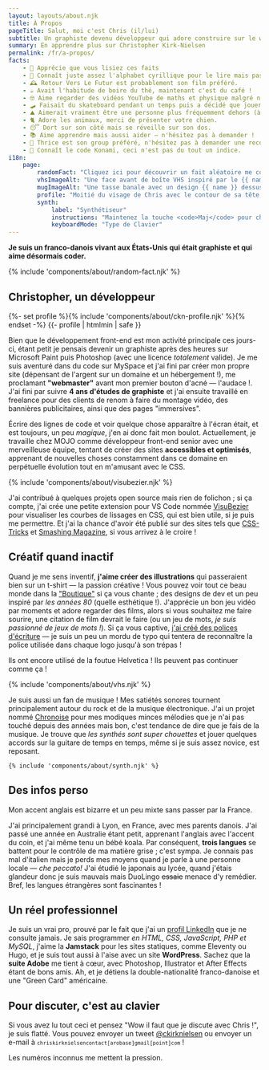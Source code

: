 ```yaml
---
layout: layouts/about.njk
title: À Propos
pageTitle: Salut, moi c'est Chris (il/lui)
subtitle: Un graphiste devenu développeur qui adore construire sur le web.
summary: En apprendre plus sur Christopher Kirk-Nielsen
permalink: /fr/a-propos/
facts:
    - 💜 Apprécie que vous lisiez ces faits
    - 👀 Connaît juste assez l'alphabet cyrillique pour le lire mais pas comprendre.
    - 🕰 Retour Vers Le Futur est probablement son film préféré.
    - ☕️ Avait l'habitude de boire du thé, maintenant c'est du café !
    - 🤓 Aime regarder des vidéos YouTube de maths et physique malgré ne pas tout comprendre.
    - 🛹 Faisait du skateboard pendant un temps puis a décidé que jouer à Tony Hawk était plus sûr.
    - ⛰ Aimerait vraiment être une personne plus fréquemment dehors (à l'aide).
    - 🐈 Adore les animaux, merci de présenter votre chien.
    - 😴 Dort sur son côté mais se réveille sur son dos.
    - 📚 Aime apprendre mais aussi aider — n'hésitez pas à demander !
    - 🎸 Thrice est son group préféré, n'hésitez pas à demander une recommandation !
    - 👾 Connaît le code Konami, ceci n'est pas du tout un indice.
i18n:
    page:
        randomFact: "Cliquez ici pour découvrir un fait aléatoire me concernant"
        vhsImageAlt: "Une face avant de boîte VHS inspiré par le {{ name }}"
        mugImageAlt: "Une tasse banale avec un design {{ name }} dessus"
        profile: "Moitié du visage de Chris avec le contour de sa tête, son nez, ses lunettes, sourcils et barbe dessinés"
        synth:
            label: "Synthétiseur"
            instructions: "Maintenez la touche <code>Maj</code> pour changer d'octave"
            keyboardMode: "Type de Clavier"
---
```


**Je suis un <span class="about-country" data-flag="🇫🇷" data-icon="🥖">franco</span>-<span class="about-country" data-flag="🇩🇰" data-icon="🧜‍♀️">danois</span> vivant aux <span class="about-country" data-flag="🇺🇸" data-icon="🏈">États-Unis</span> qui était graphiste et qui aime désormais coder.**

{% include 'components/about/random-fact.njk' %}

## Christopher, un développeur

<div class="about-first">
{%- set profile %}{% include 'components/about/ckn-profile.njk' %}{% endset -%}
{{- profile | htmlmin | safe }}

Bien que le développement front-end est mon activité principale ces jours-ci, étant petit je pensais devenir un graphiste après des heures sur Microsoft Paint puis Photoshop (avec une licence *totalement* valide). Je me suis aventuré dans du code sur MySpace et j'ai fini par créer mon propre site (dépensant de l'argent sur un domaine et un hébergement&nbsp;!), me proclamant **"webmaster"** avant mon premier bouton d'acné — l'audace&nbsp;!. J'ai fini par suivre **4 ans d'études de graphiste** et j'ai ensuite travaillé en freelance pour des clients de renom à faire du montage vidéo, des bannières publicitaires, ainsi que des pages "immersives".

</div>

Écrire des lignes de code et voir quelque chose apparaître à l'écran était, et est toujours, un peu <em class="about-emoji" data-emoji="✨">magique</em>, j'en ai donc fait mon boulot. Actuellement, je travaille chez MOJO comme développeur front-end senior avec une merveilleuse équipe, tentant de créer des sites **accessibles et optimisés**, apprenant de nouvelles choses constamment dans ce domaine en perpétuelle évolution tout en m'amusant avec le CSS.

{% include 'components/about/visubezier.njk' %}

<p data-about="opensource">
J'ai contribué à quelques projets open source mais rien de folichon ; si ça compte, j'ai crée une petite extension pour VS Code nommée <a href="https://marketplace.visualstudio.com/items?itemName=chriskirknielsen.visubezier">VisuBezier</a> pour visualiser les courbes de lissages en CSS, qui est bien utile, si je puis me permettre. Et j'ai la chance d'avoir été publié sur des sites tels que <a href="https://css-tricks.com/author/chriskirknielsen/">CSS-Tricks</a> et <a href="https://www.smashingmagazine.com/author/chriskirknielsen/">Smashing Magazine</a>, si vous arrivez à le croire&nbsp;!</p>
</p>

## Créatif quand inactif

<p data-about="creative">
Quand je me sens inventif, <strong>j'aime créer des illustrations</strong> qui passeraient bien sur un t-shirt — la passion créative&nbsp;! Vous pouvez voir tout ce beau monde dans la <a href="/designs/">"Boutique"</a> si ça vous chante ; des designs de dev et un peu inspiré par <em class="about-emoji" data-emoji="🌴">les années 80</em> (quelle esthétique&nbsp;!). J'apprécie un bon jeu vidéo par moments et adore regarder des films, alors si vous souhaitez me faire sourire, une citation de film devrait le faire (ou un jeu de mots, <em>je suis passionné de jeux de mots&nbsp;!</em>). Si ça vous captive, <a href="/fonts/">j'ai créé des polices d'écriture</a> — je suis un peu un mordu de typo qui tentera de reconnaître la police utilisée dans chaque logo jusqu'à son trépas&nbsp;!
</p>

<p class="about-quotebox">Ils ont encore utilisé de la foutue Helvetica&nbsp;! Ils peuvent pas continuer comme ça&nbsp;!</p>

{% include 'components/about/vhs.njk' %}

Je suis aussi un fan de musique&nbsp;! Mes satiétés sonores tournent principalement autour du rock et de la musique électronique. J'ai un projet nommé [Chronoise](https://chronoise.com) pour mes modiques minces mélodies que je n'ai pas touché depuis des années mais bon, c'est tendance de dire que je fais de la musique. Je trouve que *les synthés sont super chouettes* et jouer quelques accords sur la guitare de temps en temps, même si je suis assez novice, est reposant.

    {% include 'components/about/synth.njk' %}

## Des infos perso

<p class="about-quotebox" data-about="personal">Mon accent anglais est bizarre et un peu mixte sans passer par la France.</p>

<p>
J'ai principalement grandi à Lyon, en France, avec mes parents danois. J'ai passé une année en Australie étant petit, apprenant l'anglais avec l'accent du coin, et j'ai même tenu un bébé koala. Par conséquent, <strong>trois langues</strong> se battent pour le contrôle de ma matière grise ; c'est sympa. Je connais pas mal d'italien mais je perds mes moyens quand je parle à une personne locale — <em lang="it" class="about-emoji" data-emoji="🤌">che peccato!</em> J'ai étudié le japonais au lycée, quand j'étais glandeur donc je suis mauvais mais DuoLingo <del>essaie</del> menace d'y remédier. Bref, les langues étrangères sont fascinantes&nbsp;!
</p>

## Un réel professionnel

Je suis un vrai pro, prouvé par le fait que j'ai un [profil LinkedIn](https://www.linkedin.com/in/chriskirknielsen/) que je ne consulte jamais. Je sais programmer *en HTML, CSS, JavaScript, PHP et MySQL*, j'aime la **Jamstack** pour les sites statiques, comme Eleventy ou Hugo, et je suis tout aussi à l'aise avec un site **WordPress**. Sachez que la **suite Adobe** me tient à cœur, avec Photoshop, Illustrator et After Effects étant de bons amis. Ah, et je détiens la double-nationalité franco-danoise et une "Green Card" américaine.

## Pour discuter, c'est au clavier

<p data-about="contact">
Si vous avez lu tout ceci et pensez "Wow il faut que je discute avec Chris&nbsp;!", je suis flatté. Vous pouvez envoyer un tweet <a href="https://twitter.com/ckirknielsen">@ckirknielsen</a> ou envoyer un e-mail à <code><code>chriskirknielsen<wbr><span class="visually-hidden" aria-hidden="true" style="user-select:none;">contact</span>[arobase]gmail<wbr>[point]com</code></code> !
</p>

<p class="about-quotebox">Les numéros inconnus me mettent la pression.</p>